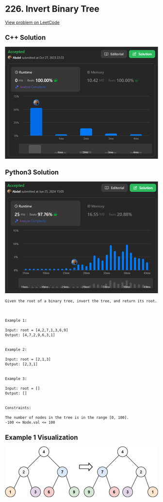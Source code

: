 # 226. Invert Binary Tree

[View problem on LeetCode](https://leetcode.com/problems/invert-binary-tree/)

## C++ Solution

![Submission C++](image.png)

## Python3 Solution

![Submission Python3](image-2.png)

```
Given the root of a binary tree, invert the tree, and return its root.



Example 1:

Input: root = [4,2,7,1,3,6,9]
Output: [4,7,2,9,6,3,1]


Example 2:

Input: root = [2,1,3]
Output: [2,3,1]


Example 3:

Input: root = []
Output: []


Constraints:

The number of nodes in the tree is in the range [0, 100].
-100 <= Node.val <= 100
```

## Example 1 Visualization

![Example 1](image-1.png)
